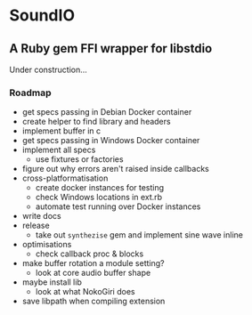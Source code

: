 # SoundIO

## A Ruby gem FFI wrapper for libstdio

Under construction...

### Roadmap

- get specs passing in Debian Docker container
- create helper to find library and headers
- implement buffer in c
- get specs passing in Windows Docker container
- implement all specs
  - use fixtures or factories
- figure out why errors aren't raised inside callbacks
- cross-platformatisation
  - create docker instances for testing
  - check Windows locations in ext.rb
  - automate test running over Docker instances
- write docs
- release
  - take out `synthezise` gem and implement sine wave inline
- optimisations
  - check callback proc & blocks
- make buffer rotation a module setting?
  - look at core audio buffer shape
- maybe install lib
  - look at what NokoGiri does
- save libpath when compiling extension
